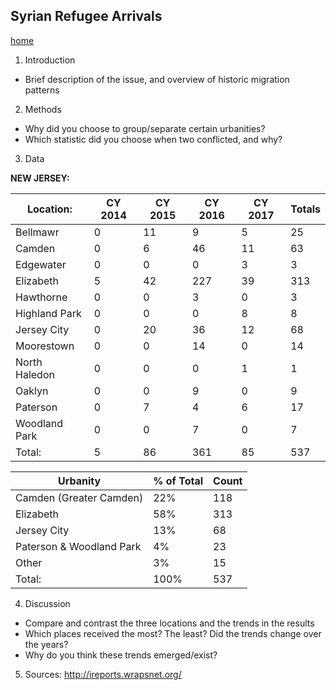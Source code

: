 ## Syrian Refugee Arrivals
[home](https://jadmarhaba.github.io/)

1. Introduction
  - Brief description of the issue, and overview of historic migration patterns
  

2. Methods
  - Why did you choose to group/separate certain urbanities?
  - Which statistic did you choose when two conflicted, and why?
  

3. Data

**NEW JERSEY:**

Location:|CY 2014 | CY 2015 | CY 2016 | CY 2017 | Totals
-------- | ------ | ------- | ------- | ------- | -------
Bellmawr | 0| 11| 9| 5| 25
Camden | 0| 6| 46| 11| 63| 
Edgewater | 0| 0| 0| 3| 3|
Elizabeth| 5| 42| 227| 39| 313
Hawthorne| 0| 0| 3| 0| 3
Highland Park| 0| 0| 0| 8| 8
Jersey City| 0| 20| 36| 12| 68
Moorestown| 0| 0| 14| 0| 14
North Haledon| 0| 0| 0| 1| 1
Oaklyn| 0| 0| 9| 0| 9
Paterson| 0| 7| 4| 6| 17
Woodland Park| 0| 0| 7| 0| 7
Total:| 5| 86| 361| 85| 537

Urbanity | % of Total | Count
-------- | ---------- | --------- 
Camden (Greater Camden) | 22% | 118
Elizabeth | 58% | 313
Jersey City | 13% | 68
Paterson & Woodland Park | 4% | 23
Other | 3% | 15
Total: | 100% | 537



4. Discussion
  - Compare and contrast the three locations and the trends in the results
  - Which places received the most? The least? Did the trends change over the years?
  - Why do you think these trends emerged/exist?
  

5. Sources: http://ireports.wrapsnet.org/
